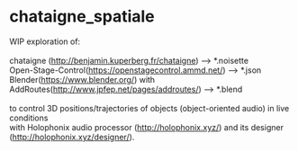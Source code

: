 # chataigne_spatiale
 WIP exploration of:\
\
chataigne (http://benjamin.kuperberg.fr/chataigne) --> *.noisette\
Open-Stage-Control(https://openstagecontrol.ammd.net/) --> *.json\
Blender(https://www.blender.org/) with AddRoutes(http://www.jpfep.net/pages/addroutes/) --> *.blend\
\
to control 3D positions/trajectories of objects (object-oriented audio) in live conditions\
with Holophonix audio processor (http://holophonix.xyz/) and its designer (http://holophonix.xyz/designer/).
